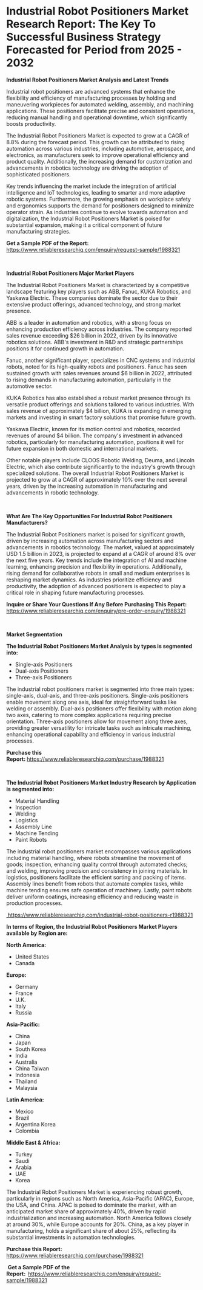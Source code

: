 <p><h1>Industrial Robot Positioners Market Research Report: The Key To Successful Business Strategy Forecasted for Period from 2025 - 2032</h1></p><p><strong>Industrial Robot Positioners Market Analysis and Latest Trends</strong></p>
<p><p>Industrial robot positioners are advanced systems that enhance the flexibility and efficiency of manufacturing processes by holding and maneuvering workpieces for automated welding, assembly, and machining applications. These positioners facilitate precise and consistent operations, reducing manual handling and operational downtime, which significantly boosts productivity.</p><p>The Industrial Robot Positioners Market is expected to grow at a CAGR of 8.8% during the forecast period. This growth can be attributed to rising automation across various industries, including automotive, aerospace, and electronics, as manufacturers seek to improve operational efficiency and product quality. Additionally, the increasing demand for customization and advancements in robotics technology are driving the adoption of sophisticated positioners.</p><p>Key trends influencing the market include the integration of artificial intelligence and IoT technologies, leading to smarter and more adaptive robotic systems. Furthermore, the growing emphasis on workplace safety and ergonomics supports the demand for positioners designed to minimize operator strain. As industries continue to evolve towards automation and digitalization, the Industrial Robot Positioners Market is poised for substantial expansion, making it a critical component of future manufacturing strategies.</p></p>
<p><strong>Get a Sample PDF of the Report:&nbsp;</strong> <a href="https://www.reliableresearchiq.com/enquiry/request-sample/1988321?utm_campaign=3282&utm_medium=2&utm_source=Github&utm_content=ia&utm_term=12042025&utm_id=industrial-robot-positioners">https://www.reliableresearchiq.com/enquiry/request-sample/1988321</a></p>
<p>&nbsp;</p>
<p><strong>Industrial Robot Positioners Major Market Players</strong></p>
<p><p>The Industrial Robot Positioners Market is characterized by a competitive landscape featuring key players such as ABB, Fanuc, KUKA Robotics, and Yaskawa Electric. These companies dominate the sector due to their extensive product offerings, advanced technology, and strong market presence.</p><p>ABB is a leader in automation and robotics, with a strong focus on enhancing production efficiency across industries. The company reported sales revenue exceeding $26 billion in 2022, driven by its innovative robotics solutions. ABB's investment in R&D and strategic partnerships positions it for continued growth in automation.</p><p>Fanuc, another significant player, specializes in CNC systems and industrial robots, noted for its high-quality robots and positioners. Fanuc has seen sustained growth with sales revenues around $6 billion in 2022, attributed to rising demands in manufacturing automation, particularly in the automotive sector.</p><p>KUKA Robotics has also established a robust market presence through its versatile product offerings and solutions tailored to various industries. With sales revenue of approximately $4 billion, KUKA is expanding in emerging markets and investing in smart factory solutions that promise future growth.</p><p>Yaskawa Electric, known for its motion control and robotics, recorded revenues of around $4 billion. The company's investment in advanced robotics, particularly for manufacturing automation, positions it well for future expansion in both domestic and international markets.</p><p>Other notable players include CLOOS Robotic Welding, Deuma, and Lincoln Electric, which also contribute significantly to the industry's growth through specialized solutions. The overall Industrial Robot Positioners Market is projected to grow at a CAGR of approximately 10% over the next several years, driven by the increasing automation in manufacturing and advancements in robotic technology.</p></p>
<p>&nbsp;</p>
<p><strong>What Are The Key Opportunities For Industrial Robot Positioners Manufacturers?</strong></p>
<p><p>The Industrial Robot Positioners market is poised for significant growth, driven by increasing automation across manufacturing sectors and advancements in robotics technology. The market, valued at approximately USD 1.5 billion in 2023, is projected to expand at a CAGR of around 8% over the next five years. Key trends include the integration of AI and machine learning, enhancing precision and flexibility in operations. Additionally, rising demand for collaborative robots in small and medium enterprises is reshaping market dynamics. As industries prioritize efficiency and productivity, the adoption of advanced positioners is expected to play a critical role in shaping future manufacturing processes.</p></p>
<p><strong>Inquire or Share Your Questions If Any Before Purchasing This Report:</strong> <a href="https://www.reliableresearchiq.com/enquiry/pre-order-enquiry/1988321?utm_campaign=3282&utm_medium=2&utm_source=Github&utm_content=ia&utm_term=12042025&utm_id=industrial-robot-positioners">https://www.reliableresearchiq.com/enquiry/pre-order-enquiry/1988321</a></p>
<p>&nbsp;</p>
<p><strong>Market Segmentation</strong></p>
<p><strong>The Industrial Robot Positioners Market Analysis by types is segmented into:</strong></p>
<p><ul><li>Single-axis Positioners</li><li>Dual-axis Positioners</li><li>Three-axis Positioners</li></ul></p>
<p><p>The industrial robot positioners market is segmented into three main types: single-axis, dual-axis, and three-axis positioners. Single-axis positioners enable movement along one axis, ideal for straightforward tasks like welding or assembly. Dual-axis positioners offer flexibility with motion along two axes, catering to more complex applications requiring precise orientation. Three-axis positioners allow for movement along three axes, providing greater versatility for intricate tasks such as intricate machining, enhancing operational capability and efficiency in various industrial processes.</p></p>
<p><strong>Purchase this Report:&nbsp;</strong><a href="https://www.reliableresearchiq.com/purchase/1988321?utm_campaign=3282&utm_medium=2&utm_source=Github&utm_content=ia&utm_term=12042025&utm_id=industrial-robot-positioners">https://www.reliableresearchiq.com/purchase/1988321</a></p>
<p>&nbsp;</p>
<p><strong>The Industrial Robot Positioners Market Industry Research by Application is segmented into:</strong></p>
<p><ul><li>Material Handling</li><li>Inspection</li><li>Welding</li><li>Logistics</li><li>Assembly Line</li><li>Machine Tending</li><li>Paint Robots</li></ul></p>
<p><p>The industrial robot positioners market encompasses various applications including material handling, where robots streamline the movement of goods; inspection, enhancing quality control through automated checks; and welding, improving precision and consistency in joining materials. In logistics, positioners facilitate the efficient sorting and packing of items. Assembly lines benefit from robots that automate complex tasks, while machine tending ensures safe operation of machinery. Lastly, paint robots deliver uniform coatings, increasing efficiency and reducing waste in production processes.</p></p>
<p><a href="https://www.reliableresearchiq.com/industrial-robot-positioners-r1988321?utm_campaign=3282&utm_medium=2&utm_source=Github&utm_content=ia&utm_term=12042025&utm_id=industrial-robot-positioners">&nbsp;https://www.reliableresearchiq.com/industrial-robot-positioners-r1988321</a></p>
<p><strong>In terms of Region, the Industrial Robot Positioners Market Players available by Region are:</strong></p>
<p>
    <p> <strong> North America: </strong>
        <ul>
            <li>United States</li>
            <li>Canada</li>
        </ul>
        </p> 
    <p> <strong> Europe: </strong>
        <ul>
            <li>Germany</li>
            <li>France</li>
            <li>U.K.</li>
            <li>Italy</li>
            <li>Russia</li>
        </ul>
        </p> 
    <p> <strong> Asia-Pacific: </strong>
        <ul>
            <li>China</li>
            <li>Japan</li>
            <li>South Korea</li>
            <li>India</li>
            <li>Australia</li>
            <li>China Taiwan</li>
            <li>Indonesia</li>
            <li>Thailand</li>
            <li>Malaysia</li>
        </ul>
        </p> 
    <p> <strong> Latin America: </strong>
        <ul>
            <li>Mexico</li>
            <li>Brazil</li>
            <li>Argentina Korea</li>
            <li>Colombia</li>
        </ul>
        </p> 
    <p> <strong> Middle East & Africa: </strong>
        <ul>
            <li>Turkey</li>
            <li>Saudi</li>
            <li>Arabia</li>
            <li>UAE</li>
            <li>Korea</li>
        </ul>
    </p>
    </p>
<p><p>The Industrial Robot Positioners Market is experiencing robust growth, particularly in regions such as North America, Asia-Pacific (APAC), Europe, the USA, and China. APAC is poised to dominate the market, with an anticipated market share of approximately 40%, driven by rapid industrialization and increasing automation. North America follows closely at around 30%, while Europe accounts for 20%. China, as a key player in manufacturing, holds a significant share of about 25%, reflecting its substantial investments in automation technologies.</p></p>
<p><strong>Purchase this Report: </strong><a href="https://www.reliableresearchiq.com/purchase/1988321?utm_campaign=3282&utm_medium=2&utm_source=Github&utm_content=ia&utm_term=12042025&utm_id=industrial-robot-positioners">https://www.reliableresearchiq.com/purchase/1988321</a></p>
<p>&nbsp;<strong>Get a Sample PDF of the Report:&nbsp;&nbsp;</strong><a href="https://www.reliableresearchiq.com/enquiry/request-sample/1988321?utm_campaign=3282&utm_medium=2&utm_source=Github&utm_content=ia&utm_term=12042025&utm_id=industrial-robot-positioners">https://www.reliableresearchiq.com/enquiry/request-sample/1988321</a></p>
<p><strong></strong></p>
<p><p></p><p></p><p></p></p>